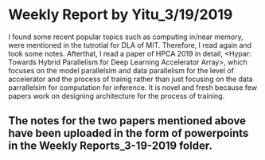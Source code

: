Weekly Report by Yitu_3/19/2019
===================
I found some recent popular topics such as computing in/near memory, were mentioned in the tutrotial for DLA of MIT. Therefore, I read
<Efficient Processing of Deep Neural Networks: A Tutorial and Survey> again and took some notes. Afterthat, I read a paper of HPCA 2019
in detail, <Hypar: Towards Hybrid Parallelism for Deep Learning Accelerator Array>, which focuses on the model parallelsim and data 
parallelism for the level of accelerator and the process of trainig rather than just focusing on the data parrallelsim for computation 
for inference. It is novel and fresh because few papers work on designing architecture for the process of training.

The notes for the two papers mentioned above have been uploaded in the form of powerpoints in the Weekly Reports_3-19-2019 folder.
--------------------
